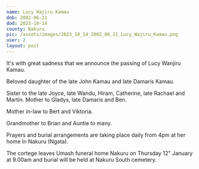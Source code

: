 ```yaml
---
name: Lucy Wajiru Kamau
dob: 2002-06-11
dod: 2023-10-14
county: Nakuru
pic: /assets/images/2023_10_14_2002_06_11_Lucy_Wajiru_Kamau.png
user: 2
layout: post
---
```

<p class='py-4'></p><p class='py-4'>It's with great sadness that we announce the passing of Lucy Wanjiru Kamau. </p><p class='py-4'>Beloved daughter of the late John Kamau and late Damaris Kamau. </p><p class='py-4'>Sister to the late Joyce, late Wandu, Hiram, Catherine, late Rachael and Martin. Mother to Gladys, late Damaris and Ben. </p><p class='py-4'>Mother in-law to Bert and Viktoria. </p><p class='py-4'>Grandmother to Brian and Auntie to many. </p><p class='py-4'>Prayers and burial arrangements are taking place daily from 4pm at her home In Nakuru (Ngata). </p><p class='py-4'>The cortege leaves Umash funeral home Nakuru on Thursday 12" January at 9.00am and burial will be held at Nakuru South cemetery.</p>
